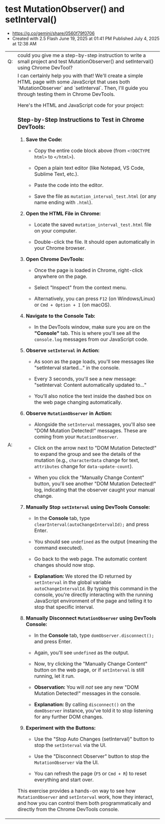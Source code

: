 # test MutationObserver() and setInterval()

- https://g.co/gemini/share/0560f79f0706
- Created with 2.5 Flash June 19, 2025 at 01:41 PM
Published July 4, 2025 at 12:38 AM

<table><tr><td>Q:</td><td>
<!-- add your Prompt bellow-->
could you give me a step-by-step instruction to write a small project and test MutationObserver() and setInterval() using Chrome DevTool?
</td></tr><tr><td>A:</td><td>
<!-- add Chatbot Response bellow-->
I can certainly help you with that! We'll create a simple HTML page with some JavaScript that uses both `MutationObserver` and `setInterval`. Then, I'll guide you through testing them in Chrome DevTools.

Here's the HTML and JavaScript code for your project:

### Step-by-Step Instructions to Test in Chrome DevTools:

1.  **Save the Code:**

    -   Copy the entire code block above (from `<!DOCTYPE html>` to `</html>`).

    -   Open a plain text editor (like Notepad, VS Code, Sublime Text, etc.).

    -   Paste the code into the editor.

    -   Save the file as `mutation_interval_test.html` (or any name ending with `.html`).

2.  **Open the HTML File in Chrome:**

    -   Locate the saved `mutation_interval_test.html` file on your computer.

    -   Double-click the file. It should open automatically in your Chrome browser.

3.  **Open Chrome DevTools:**

    -   Once the page is loaded in Chrome, right-click anywhere on the page.

    -   Select "Inspect" from the context menu.

    -   Alternatively, you can press `F12` (on Windows/Linux) or `Cmd + Option + I` (on macOS).

4.  **Navigate to the Console Tab:**

    -   In the DevTools window, make sure you are on the **"Console"** tab. This is where you'll see all the `console.log` messages from our JavaScript code.

5.  **Observe `setInterval` in Action:**

    -   As soon as the page loads, you'll see messages like "setInterval started..." in the console.

    -   Every 3 seconds, you'll see a new message: "setInterval: Content automatically updated to..."

    -   You'll also notice the text inside the dashed box on the web page changing automatically.

6.  **Observe `MutationObserver` in Action:**

    -   Alongside the `setInterval` messages, you'll also see "DOM Mutation Detected!" messages. These are coming from your `MutationObserver`.

    -   Click on the arrow next to "DOM Mutation Detected!" to expand the group and see the details of the mutation (e.g., `characterData` change for text, `attributes` change for `data-update-count`).

    -   When you click the "Manually Change Content" button, you'll see another "DOM Mutation Detected!" log, indicating that the observer caught your manual change.

7.  **Manually Stop `setInterval` using DevTools Console:**

    -   In the **Console** tab, type `clearInterval(autoChangeIntervalId);` and press Enter.

    -   You should see `undefined` as the output (meaning the command executed).

    -   Go back to the web page. The automatic content changes should now stop.

    -   **Explanation:** We stored the ID returned by `setInterval` in the global variable `autoChangeIntervalId`. By typing this command in the console, you're directly interacting with the running JavaScript environment of the page and telling it to stop that specific interval.

8.  **Manually Disconnect `MutationObserver` using DevTools Console:**

    -   In the **Console** tab, type `domObserver.disconnect();` and press Enter.

    -   Again, you'll see `undefined` as the output.

    -   Now, try clicking the "Manually Change Content" button on the web page, or if `setInterval` is still running, let it run.

    -   **Observation:** You will *not* see any new "DOM Mutation Detected!" messages in the console.

    -   **Explanation:** By calling `disconnect()` on the `domObserver` instance, you've told it to stop listening for any further DOM changes.

9.  **Experiment with the Buttons:**

    -   Use the "Stop Auto Changes (setInterval)" button to stop the `setInterval` via the UI.

    -   Use the "Disconnect Observer" button to stop the `MutationObserver` via the UI.

    -   You can refresh the page (`F5` or `Cmd + R`) to reset everything and start over.

This exercise provides a hands-on way to see how `MutationObserver` and `setInterval` work, how they interact, and how you can control them both programmatically and directly from the Chrome DevTools console.
</td></tr></table>